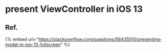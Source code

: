 # present ViewController in iOS 13

## Ref.

{% embed url="https://stackoverflow.com/questions/56435510/presenting-modal-in-ios-13-fullscreen" %}



